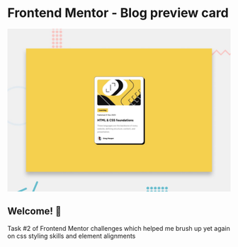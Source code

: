 # Frontend Mentor - Blog preview card

![Design preview for the Blog preview card coding challenge](./design/desktop-preview.jpg)

## Welcome! 👋

Task #2 of Frontend Mentor challenges which helped me brush up yet again on css styling skills and element alignments
